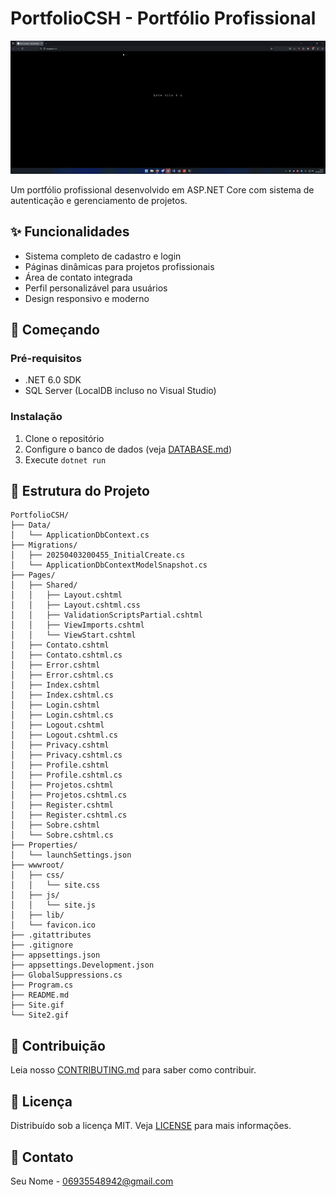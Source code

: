 ﻿# PortfolioCSH - Portfólio Profissional

![Banner do Projeto](Site.gif)

Um portfólio profissional desenvolvido em ASP.NET Core com sistema de autenticação e gerenciamento de projetos.

## ✨ Funcionalidades

- Sistema completo de cadastro e login
- Páginas dinâmicas para projetos profissionais
- Área de contato integrada
- Perfil personalizável para usuários
- Design responsivo e moderno

## 🚀 Começando

### Pré-requisitos
- .NET 6.0 SDK
- SQL Server (LocalDB incluso no Visual Studio)

### Instalação
1. Clone o repositório
2. Configure o banco de dados (veja [DATABASE.md](DATABASE.md))
3. Execute `dotnet run`

## 📂 Estrutura do Projeto
```
PortfolioCSH/
├── Data/
│   └── ApplicationDbContext.cs
├── Migrations/
│   ├── 20250403200455_InitialCreate.cs
│   └── ApplicationDbContextModelSnapshot.cs
├── Pages/
│   ├── Shared/
│   │   ├── Layout.cshtml
│   │   ├── Layout.cshtml.css
│   │   ├── ValidationScriptsPartial.cshtml
│   │   ├── ViewImports.cshtml
│   │   └── ViewStart.cshtml
│   ├── Contato.cshtml
│   ├── Contato.cshtml.cs
│   ├── Error.cshtml
│   ├── Error.cshtml.cs
│   ├── Index.cshtml
│   ├── Index.cshtml.cs
│   ├── Login.cshtml
│   ├── Login.cshtml.cs
│   ├── Logout.cshtml
│   ├── Logout.cshtml.cs
│   ├── Privacy.cshtml
│   ├── Privacy.cshtml.cs
│   ├── Profile.cshtml
│   ├── Profile.cshtml.cs
│   ├── Projetos.cshtml
│   ├── Projetos.cshtml.cs
│   ├── Register.cshtml
│   ├── Register.cshtml.cs
│   ├── Sobre.cshtml
│   └── Sobre.cshtml.cs
├── Properties/
│   └── launchSettings.json
├── wwwroot/
│   ├── css/
│   │   └── site.css
│   ├── js/
│   │   └── site.js
│   ├── lib/
│   └── favicon.ico
├── .gitattributes
├── .gitignore
├── appsettings.json
├── appsettings.Development.json
├── GlobalSuppressions.cs
├── Program.cs
├── README.md
├── Site.gif
└── Site2.gif
```


## 🤝 Contribuição
Leia nosso [CONTRIBUTING.md](CONTRIBUTING.md) para saber como contribuir.

## 📄 Licença
Distribuído sob a licença MIT. Veja [LICENSE](LICENSE) para mais informações.

## 📧 Contato
Seu Nome - 06935548942@gmail.com